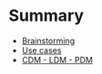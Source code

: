 # Summary

- [Brainstorming](./01-brainstorming.md)
- [Use cases](./02-usecases.md)
- [CDM - LDM - PDM](./03-mcd-mld-mpd.md)